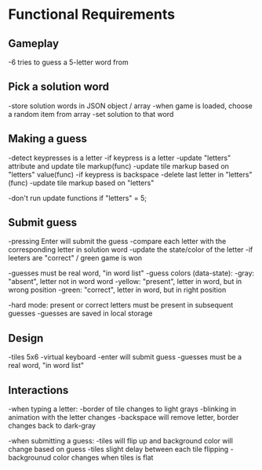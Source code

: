 # Functional Requirements

## Gameplay
-6 tries to guess a 5-letter word from

## Pick a solution word
-store solution words in JSON object / array
-when game is loaded, choose a random item from array
-set solution to that word

## Making a guess
-detect keypresses is a letter 
    -if keypress is a letter
        -update "letters" attribute and update tile markup(func)
            -update tile markup based on "letters" value(func)
        -if keypress is backspace 
            -delete last letter in "letters"(func)
                -update tile markup based on "letters"

-don't run update functions if "letters" = 5;

## Submit guess
-pressing Enter will submit the guess
    -compare each letter with the corresponding letter in solution word
    -update the state/color of the letter 
    -if leeters are "correct" / green game is won


-guesses must be real word, "in word list"
-guess colors (data-state): 
    -gray: "absent", letter not in word word
    -yellow: "present", letter in word, but in wrong position
    -green: "correct", letter in word, but in right position

-hard mode: present or correct letters must be present in subsequent guesses
-guesses are saved in local storage

## Design
-tiles 5x6
-virtual keyboard
-enter will submit guess
-guesses must be a real word, "in word list"

## Interactions
-when typing a letter:
    -border of tile changes to light grays
    -blinking in animation with the letter changes
    -backspace will remove letter, border changes back to dark-gray

-when submitting a guess:
    -tiles will flip up and background color will change based on guess
    -tiles slight delay between each tile flipping
    -backgrounud color changes when tiles is flat